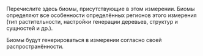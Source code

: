 Перечислите здесь биомы, присутствующие в этом измерении. Биомы определяют все особенности определённых регионов этого измерения (тип растительности, настройки генерации деревьев, структур и сущностей и др.).

Биомы будут генерироваться в измерении согласно своей распространённости.